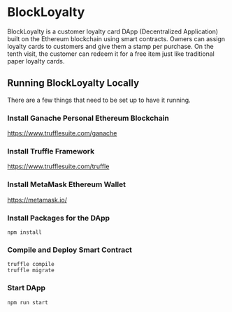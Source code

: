 # BlockLoyalty
BlockLoyalty is a customer loyalty card DApp (Decentralized Application) built on the Ethereum blockchain using smart contracts. Owners can assign loyalty cards to customers and give them a stamp per purchase. On the tenth visit, the customer can redeem it for a free item just like traditional paper loyalty cards.

## Running BlockLoyalty Locally
There are a few things that need to be set up to have it running.

### Install Ganache Personal Ethereum Blockchain
https://www.trufflesuite.com/ganache

### Install Truffle Framework
https://www.trufflesuite.com/truffle

### Install MetaMask Ethereum Wallet
https://metamask.io/

### Install Packages for the DApp
`npm install`

### Compile and Deploy Smart Contract
`truffle compile` \
`truffle migrate`

### Start DApp
`npm run start`
